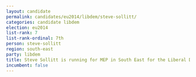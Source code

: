 ```yaml
---
layout: candidate
permalink: candidates/eu2014/libdem/steve-sollitt/
categories: candidate libdem
election: eu2014
list-rank: 7
list-rank-ordinal: 7th
person: steve-sollitt
region: south-east
party: libdem
title: Steve Sollitt is running for MEP in South East for the Liberal Democrats
incumbent: false
---
```

